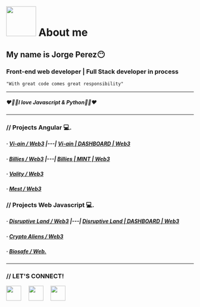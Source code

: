 # <img width="80" src="https://media.giphy.com/media/VDXnwZ3OLqobnjqIQk/giphy.gif"></img> About me 
## My name is Jorge Perez😶
### Front-end web developer | Full Stack developer in process
<code>"With great code comes great responsibility"</code>

---

##### ❤️💜💛I love Javascript & Python💛💜❤️

---

### // Projects Angular 💻. 
##### · [Vi-ain / Web3](https://vi-ain.com/) |---| [Vi-ain | DASHBOARD | Web3](https://vi-ain.com/dashboard)
##### · [Billies / Web3](https://billieswknd.io/) |---| [Billies | MINT | Web3](https://billieswknd.io/mint)
##### · [Vality / Web3](https://valityweb2022.web.app/)
##### · [Mest / Web3](https://mest.live/pages/home)



### // Projects Web Javascript 💻. 
##### · [Disruptive Land / Web3](https://disruptiveland.io/) |---| [Disruptive Land | DASHBOARD | Web3](https://disruptiveland.io/backoffice/dashboard)
##### · [Crypto Aliens / Web3](https://cryptoalienclub.io/)
##### · [Biosafe / Web.](#)

---

### // LET'S CONNECT!

[<img src="https://www.vectorlogo.zone/logos/facebook/facebook-icon.svg" width="40"></img>](https://www.facebook.com/JorgeDev987/) &nbsp; &nbsp;
[<img src="https://www.vectorlogo.zone/logos/instagram/instagram-icon.svg" width="40"></img>](#) &nbsp; &nbsp;
[<img src="https://www.vectorlogo.zone/logos/linkedin/linkedin-icon.svg" width="40"></img>](https://www.linkedin.com/in/jorge-luis-perez-12b1b9231/) &nbsp; &nbsp;
